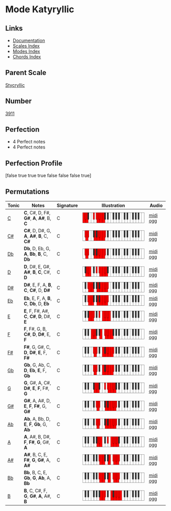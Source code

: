 # Mode Katyryllic

## Links

- [Documentation](index.md)
- [Scales Index](Scales.md)
- [Modes Index](Modes.md)
- [Chords Index](Chords.md)

## Parent Scale

[Stycryllic](ScaleStycryllic.md)

## Number

[3911](https://ianring.com/musictheory/scales/3911)

## Perfection

- 4 Perfect notes
- 4 Perfect notes

## Perfection Profile

[false true true true false false false true]

## Permutations

| Tonic | Notes | Signature | Illustration | Audio |
|-------|-------|-----------|--------------|-------|
| [C](ModeCNaturalKatyryllic.md) | **C**, C#, D, F#, **G#**, **A**, **A#**, B, **C** | C | ![CNaturalKatyryllic](ModeCNaturalKatyryllic.png) | [midi](ModeCNaturalKatyryllic.mid) [ogg](ModeCNaturalKatyryllic.ogg) |
| [C#](ModeCSharpKatyryllic.md) | **C#**, D, D#, G, **A**, **A#**, **B**, C, **C#** | C | ![CSharpKatyryllic](ModeCSharpKatyryllic.png) | [midi](ModeCSharpKatyryllic.mid) [ogg](ModeCSharpKatyryllic.ogg) |
| [Db](ModeDFlatKatyryllic.md) | **Db**, D, Eb, G, **A**, **Bb**, **B**, C, **Db** | C | ![DFlatKatyryllic](ModeDFlatKatyryllic.png) | [midi](ModeDFlatKatyryllic.mid) [ogg](ModeDFlatKatyryllic.ogg) |
| [D](ModeDNaturalKatyryllic.md) | **D**, D#, E, G#, **A#**, **B**, **C**, C#, **D** | C | ![DNaturalKatyryllic](ModeDNaturalKatyryllic.png) | [midi](ModeDNaturalKatyryllic.mid) [ogg](ModeDNaturalKatyryllic.ogg) |
| [D#](ModeDSharpKatyryllic.md) | **D#**, E, F, A, **B**, **C**, **C#**, D, **D#** | C | ![DSharpKatyryllic](ModeDSharpKatyryllic.png) | [midi](ModeDSharpKatyryllic.mid) [ogg](ModeDSharpKatyryllic.ogg) |
| [Eb](ModeEFlatKatyryllic.md) | **Eb**, E, F, A, **B**, **C**, **Db**, D, **Eb** | C | ![EFlatKatyryllic](ModeEFlatKatyryllic.png) | [midi](ModeEFlatKatyryllic.mid) [ogg](ModeEFlatKatyryllic.ogg) |
| [E](ModeENaturalKatyryllic.md) | **E**, F, F#, A#, **C**, **C#**, **D**, D#, **E** | C | ![ENaturalKatyryllic](ModeENaturalKatyryllic.png) | [midi](ModeENaturalKatyryllic.mid) [ogg](ModeENaturalKatyryllic.ogg) |
| [F](ModeFNaturalKatyryllic.md) | **F**, F#, G, B, **C#**, **D**, **D#**, E, **F** | C | ![FNaturalKatyryllic](ModeFNaturalKatyryllic.png) | [midi](ModeFNaturalKatyryllic.mid) [ogg](ModeFNaturalKatyryllic.ogg) |
| [F#](ModeFSharpKatyryllic.md) | **F#**, G, G#, C, **D**, **D#**, **E**, F, **F#** | C | ![FSharpKatyryllic](ModeFSharpKatyryllic.png) | [midi](ModeFSharpKatyryllic.mid) [ogg](ModeFSharpKatyryllic.ogg) |
| [Gb](ModeGFlatKatyryllic.md) | **Gb**, G, Ab, C, **D**, **Eb**, **E**, F, **Gb** | C | ![GFlatKatyryllic](ModeGFlatKatyryllic.png) | [midi](ModeGFlatKatyryllic.mid) [ogg](ModeGFlatKatyryllic.ogg) |
| [G](ModeGNaturalKatyryllic.md) | **G**, G#, A, C#, **D#**, **E**, **F**, F#, **G** | C | ![GNaturalKatyryllic](ModeGNaturalKatyryllic.png) | [midi](ModeGNaturalKatyryllic.mid) [ogg](ModeGNaturalKatyryllic.ogg) |
| [G#](ModeGSharpKatyryllic.md) | **G#**, A, A#, D, **E**, **F**, **F#**, G, **G#** | C | ![GSharpKatyryllic](ModeGSharpKatyryllic.png) | [midi](ModeGSharpKatyryllic.mid) [ogg](ModeGSharpKatyryllic.ogg) |
| [Ab](ModeAFlatKatyryllic.md) | **Ab**, A, Bb, D, **E**, **F**, **Gb**, G, **Ab** | C | ![AFlatKatyryllic](ModeAFlatKatyryllic.png) | [midi](ModeAFlatKatyryllic.mid) [ogg](ModeAFlatKatyryllic.ogg) |
| [A](ModeANaturalKatyryllic.md) | **A**, A#, B, D#, **F**, **F#**, **G**, G#, **A** | C | ![ANaturalKatyryllic](ModeANaturalKatyryllic.png) | [midi](ModeANaturalKatyryllic.mid) [ogg](ModeANaturalKatyryllic.ogg) |
| [A#](ModeASharpKatyryllic.md) | **A#**, B, C, E, **F#**, **G**, **G#**, A, **A#** | C | ![ASharpKatyryllic](ModeASharpKatyryllic.png) | [midi](ModeASharpKatyryllic.mid) [ogg](ModeASharpKatyryllic.ogg) |
| [Bb](ModeBFlatKatyryllic.md) | **Bb**, B, C, E, **Gb**, **G**, **Ab**, A, **Bb** | C | ![BFlatKatyryllic](ModeBFlatKatyryllic.png) | [midi](ModeBFlatKatyryllic.mid) [ogg](ModeBFlatKatyryllic.ogg) |
| [B](ModeBNaturalKatyryllic.md) | **B**, C, C#, F, **G**, **G#**, **A**, A#, **B** | C | ![BNaturalKatyryllic](ModeBNaturalKatyryllic.png) | [midi](ModeBNaturalKatyryllic.mid) [ogg](ModeBNaturalKatyryllic.ogg) |
